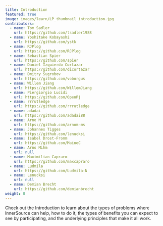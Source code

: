 ```yaml
---
title: Introduction
featured: true
image: images/learn/LP_thumbnail_introduction.jpg
contributors:
  - name: Tom Sadler
    url: https://github.com/tsadler1988
  - name: Yoshitake Kobayashi
    url: https://github.com/ystk
  - name: RJPlog
    url: https://github.com/RJPlog
  - name: Sebastian Spier
    url: https://github.com/spier
  - name: Daniel Izquierdo Cortazar
    url: https://github.com/dicortazar
  - name: Dmitry Sugrobov
    url: https://github.com/voborgus
  - name: Willem Jiang
    url: https://github.com/WillemJiang
  - name: Piergiorgio Lucidi
    url: https://github.com/OpenPj
  - name: rrrutledge
    url: https://github.com/rrrutledge
  - name: adadai
    url: https://github.com/adadai88
  - name: Arno M
    url: https://github.com/arnom-ms
  - name: Johannes Tigges
    url: https://github.com/lenucksi
  - name: Isabel Drost-Fromm
    url: https://github.com/MaineC
  - name: Arno Mihm
    url: null
  - name: Maximilian Capraro
    url: https://github.com/maxcapraro
  - name: Ludmila
    url: https://github.com/Ludmila-N
  - name: Lenucksi
    url: null
  - name: Demian Brecht
    url: https://github.com/demianbrecht
weight: 0
---
```


Check out the Introduction to learn about the types of problems where InnerSource can help, how to do it, the types of benefits you can expect to see by participating, and the underlying principles that make it all work.
<!--- This file autogenerated from https://github.com/InnerSourceCommons/InnerSourceLearningPath/blob/master/scripts -->